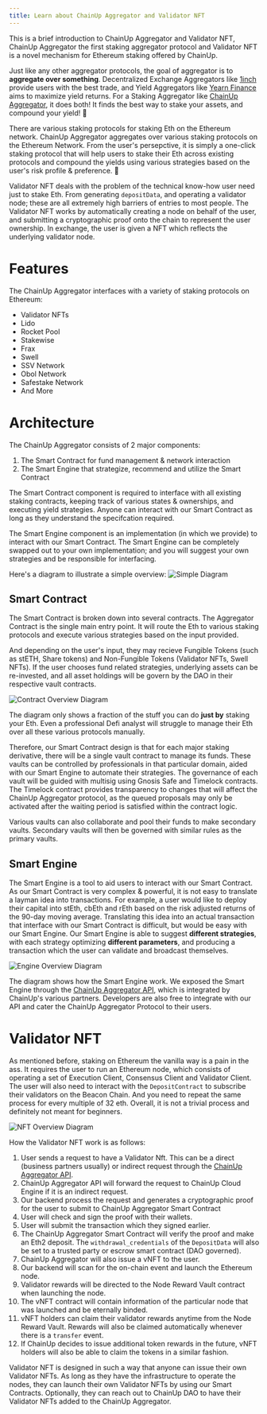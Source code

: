 ```yaml
---
title: Learn about ChainUp Aggregator and Validator NFT
---
```


This is a brief introduction to ChainUp Aggregator and Validator NFT, ChainUp Aggregator the first staking aggregator protocol and Validator NFT is a novel mechanism for Ethereum staking offered by ChainUp. 

Just like any other aggregator protocols, the goal of aggregator is to **aggregate over something**. Decentralized Exchange Aggregators like [1inch](https://app.1inch.io/) provide users with the best trade, and Yield Aggregators like [Yearn Finance](https://yearn.finance/) aims to maximize yield returns. For a Staking Aggregator like [ChainUp Aggregator](https://staking.chainupcloud.com/), it does both! It finds the best way to stake your assets, and compound your yield! 💎

There are various staking protocols for staking Eth on the Ethereum network. ChainUp Aggregator aggregates over various staking protocols on the Ethereum Network. From the user's persepctive, it is simply a one-click staking protocol that will help users to stake their Eth across existing protocols and compound the yields using various strategies based on the user's risk profile & preference. 🧸

Validator NFT deals with the problem of the technical know-how user need just to stake Eth. From generating `depositData`, and operating a validator node; these are all extremely high barriers of entries to most people. The Validator NFT works by automatically creating a node on behalf of the user, and submitting a cryptographic proof onto the chain to represent the user ownership. In exchange, the user is given a NFT which reflects the underlying validator node.

# Features
The ChainUp Aggregator interfaces with a variety of staking protocols on Ethereum:
 * Validator NFTs
 * Lido
 * Rocket Pool
 * Stakewise
 * Frax
 * Swell
 * SSV Network
 * Obol Network
 * Safestake Network
 * And More

# Architecture
The ChainUp Aggregator consists of 2 major components:
1. The Smart Contract for fund management & network interaction
2. The Smart Engine that strategize, recommend and utilize the Smart Contract

The Smart Contract component is required to interface with all existing staking contracts, keeping track of various states & ownerships, and executing yield strategies. Anyone can interact with our Smart Contract as long as they understand the specifcation required.

The Smart Engine component is an implementation (in which we provide) to interact with our Smart Contract. The Smart Engine can be completely swapped out to your own implementation; and you will suggest your own strategies and be responsible for interfacing.

Here's a diagram to illustrate a simple overview:
![Simple Diagram](./images/simpleOverview.jpg)

## Smart Contract
The Smart Contract is broken down into several contracts. The Aggregator Contract is the single main entry point. It will route the Eth to various staking protocols and execute various strategies based on the input provided.

And depending on the user's input, they may recieve Fungible Tokens (such as stETH, Share tokens) and Non-Fungible Tokens (Validator NFTs, Swell NFTs). If the user chooses fund related strategies, underlying assets can be re-invested, and all asset holdings will be govern by the DAO in their respective vault contracts.

![Contract Overview Diagram](./images/contractOverview.jpg)

The diagram only shows a fraction of the stuff you can do **just by** staking your Eth. Even a professional Defi analyst will struggle to manage their Eth over all these various protocols manually.

Therefore, our Smart Contract design is that for each major staking derivative, there will be a single vault contract to manage its funds. These vaults can be controlled by professionals in that particular domain, aided with our Smart Engine to automate their strategies. The governance of each vault will be guided with multisig using Gnosis Safe and Timelock contracts. The Timelock contract provides transparency to changes that will affect the ChainUp Aggregator protocol, as the queued proposals may only be activated after the waiting period is satisfied within the contract logic.

Various vaults can also collaborate and pool their funds to make secondary vaults. Secondary vaults will then be governed with similar rules as the primary vaults.

## Smart Engine
The Smart Engine is a tool to aid users to interact with our Smart Contract. As our Smart Contract is very complex & powerful, it is not easy to translate a layman idea into transactions. For example, a user would like to deploy their capital into stEth, cbEth and rEth based on the risk adjusted returns of the 90-day moving average. Translating this idea into an actual transaction that interface with our Smart Contract is difficult, but would be easy with our Smart Engine. Our Smart Engine is able to suggest **different strategies**, with each strategy optimizing **different parameters**, and producing a transaction which the user can validate and broadcast themselves.

![Engine Overview Diagram](./images/engineOverview.jpg)

The diagram shows how the Smart Engine work. We exposed the Smart Engine through the [ChainUp Aggregator API](https://chainupcloud.github.io/swagger/), which is integrated by ChainUp's various partners. Developers are also free to integrate with our API and cater the ChainUp Aggregator Protocol to their users.

# Validator NFT
As mentioned before, staking on Ethereum the vanilla way is a pain in the ass. It requires the user to run an Ethereum node, which consists of operating a set of Execution Client, Consensus Client and Validator Client. The user will also need to interact with the `DepositContract` to subscribe their validators on the Beacon Chain. And you need to repeat the same process for every multiple of 32 eth. Overall, it is not a trivial process and definitely not meant for beginners.

![NFT Overview Diagram](./images/nftOverview.jpg)

How the Validator NFT work is as follows:
1. User sends a request to have a Validator Nft. This can be a direct (business partners usually) or indirect request through the [ChainUp Aggregator API](https://chainupcloud.github.io/swagger/).
2. ChainUp Aggregator API will forward the request to ChainUp Cloud Engine if it is an indirect request.
3. Our backend process the request and generates a cryptographic proof for the user to submit to ChainUp Aggregator Smart Contract
4. User will check and sign the proof with their wallets.
5. User will submit the transaction which they signed earlier.
6. The ChainUp Aggregator Smart Contract will verify the proof and make an Eth2 deposit. The `withdrawal_credentials` of the `DepositData` will also be set to a trusted party or escrow smart contract (DAO governed).
7. ChainUp Aggregator will also issue a vNFT to the user.
8. Our backend will scan for the on-chain event and launch the Ethereum node.
9. Validator rewards will be directed to the Node Reward Vault contract when launching the node.
10. The vNFT contract will contain information of the particular node that was launched and be eternally binded.
11. vNFT holders can claim their validator rewards anytime from the Node Reward Vault. Rewards will also be claimed automatically whenever there is a `transfer` event.
12. If ChainUp decides to issue additional token rewards in the future, vNFT holders will also be able to claim the tokens in a similar fashion.

Validator NFT is designed in such a way that anyone can issue their own Validator NFTs. As long as they have the infrastructure to operate the nodes, they can launch their own Validator NFTs by using our Smart Contracts. Optionally, they can reach out to ChainUp DAO to have their Validator NFTs added to the ChainUp Aggregator.
